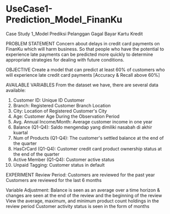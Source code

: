# UseCase1-Prediction_Model_FinanKu
Case Study 1_Model Prediksi Pelanggan Gagal Bayar Kartu Kredit

PROBLEM STATEMENT
Concern about delays in credit card payments on FinanKu which will harm business. So that people who have the potential to experience late payments can be predicted more quickly to determine appropriate strategies for dealing with future conditions.

OBJECTIVE
Create a model that can predict at least 60% of customers who will experience late credit card payments [Accuracy & Recall above 60%]

AVAILABLE VARIABLES
From the dataset we have, there are several data available:
1. Customer ID: Unique ID Customer
2. Branch: Registered Customer Branch Location
3. City: Location of Registered Customer's City
4. Age: Customer Age During the Observation Period
5. Avg. Annual Income/Month: Average customer income in one year
6. Balance (Q1-Q4): Saldo mengendap yang dimiliki nasabah di akhir kuartal
7. Num of Products (Q1-Q4): The customer's settled balance at the end of the quarter
8. HasCrCard (Q1-Q4): Customer credit card product ownership status at the end of the quarter
9. Active Member (Q1-Q4): Customer active status
10. Unpaid Tagging: Customer status in default

EXPERIMENT
Review Period:
Customers are reviewed for the past year
Customers are reviewed for the last 6 months

Variable Adjustment:
Balance is seen as an average over a time horizon & changes are seen at the end of the review and the beginning of the review
View the average, maximum, and minimum product count holdings in the review period
Customer activity status is seen in the form of months
